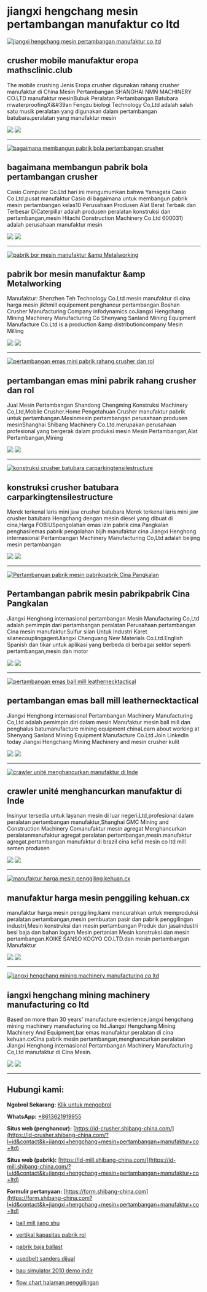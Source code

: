 # jiangxi hengchang mesin pertambangan manufaktur co ltd

<a href="https://swt.shibang-china.com/?l=id&img&k=jiangxi+hengchang+mesin+pertambangan+manufaktur+co+ltd" target="_blank">![jiangxi hengchang mesin pertambangan manufaktur co ltd](http://static.shibang-china.com/all-800x300/175.jpg)</a>

## crusher mobile manufaktur eropa mathsclinic.club
The mobile crushing Jenis Eropa crusher digunakan rahang crusher manufaktur di China Mesin Pertambangan SHANGHAI NMN MACHINERY CO.LTD manufaktur mesinBubuk Peralatan Pertambangan Batubara rrwaterproofingXi&#39an Fengzu biologi Technology Co,Ltd adalah salah satu musik peralatan yang digunakan dalam pertambangan batubara.peralatan yang manufaktur mesin


<a href="https://whatsapp.shibangsoft.com/WhatsApp.php" target="_blank" title="WhatsApp">![](http://static.shibang-china.com/icon/whatsapp.png)</a> <a href="https://swt.shibang-china.com/?l=id&icon&k=jiangxi+hengchang+mesin+pertambangan+manufaktur+co+ltd" target="_blank">![](http://static.shibang-china.com/icon/chat-id.png)</a>

---

<a href="https://swt.shibang-china.com/?l=id&img&k=jiangxi+hengchang+mesin+pertambangan+manufaktur+co+ltd" target="_blank">![bagaimana membangun pabrik bola pertambangan crusher](http://static.shibang-china.com/all-800x300/1315.jpg)</a>

## bagaimana membangun pabrik bola pertambangan crusher
Casio Computer Co.Ltd hari ini mengumumkan bahwa Yamagata Casio Co.Ltd.pusat manufaktur Casio di bagaimana untuk membangun pabrik mesin pertambangan kelas10 Perusahaan Produsen Alat Berat Terbaik dan Terbesar DiCaterpillar adalah produsen peralatan konstruksi dan pertambangan,mesin Hitachi Construction Machinery Co.Ltd 600031) adalah perusahaan manufaktur mesin


<a href="https://whatsapp.shibangsoft.com/WhatsApp.php" target="_blank" title="WhatsApp">![](http://static.shibang-china.com/icon/whatsapp.png)</a> <a href="https://swt.shibang-china.com/?l=id&icon&k=jiangxi+hengchang+mesin+pertambangan+manufaktur+co+ltd" target="_blank">![](http://static.shibang-china.com/icon/chat-id.png)</a>

---

<a href="https://swt.shibang-china.com/?l=id&img&k=jiangxi+hengchang+mesin+pertambangan+manufaktur+co+ltd" target="_blank">![pabrik bor mesin manufaktur &amp Metalworking](http://static.shibang-china.com/all-800x300/699.jpg)</a>

## pabrik bor mesin manufaktur &amp Metalworking
Manufaktur: Shenzhen Teh Technology Co.Ltd mesin manufaktur di cina harga mesin jikhmill equipement penghancur pertambangan.Boshan Crusher Manufacturing Company infodynamics.coJiangxi Hengchang Mining Machinery Manufacturing Co Shenyang Sanland Mining Equipment Manufacture Co.Ltd is a production &amp distributioncompany Mesin Milling


<a href="https://whatsapp.shibangsoft.com/WhatsApp.php" target="_blank" title="WhatsApp">![](http://static.shibang-china.com/icon/whatsapp.png)</a> <a href="https://swt.shibang-china.com/?l=id&icon&k=jiangxi+hengchang+mesin+pertambangan+manufaktur+co+ltd" target="_blank">![](http://static.shibang-china.com/icon/chat-id.png)</a>

---

<a href="https://swt.shibang-china.com/?l=id&img&k=jiangxi+hengchang+mesin+pertambangan+manufaktur+co+ltd" target="_blank">![pertambangan emas mini pabrik rahang crusher dan rol](http://static.shibang-china.com/all-800x300/811.jpg)</a>

## pertambangan emas mini pabrik rahang crusher dan rol
Jual Mesin Pertambangan Shandong Chengming Konstruksi Machinery Co,Ltd,Mobile Crusher.Home Pengetahuan Crusher manufaktur pabrik untuk pertambangan.Mesinmesin pertambangan perusahaan produsen mesinShanghai Shibang Machinery Co.Ltd.merupakan perusahaan profesional yang bergerak dalam produksi mesin Mesin Pertambangan,Alat Pertambangan,Mining


<a href="https://whatsapp.shibangsoft.com/WhatsApp.php" target="_blank" title="WhatsApp">![](http://static.shibang-china.com/icon/whatsapp.png)</a> <a href="https://swt.shibang-china.com/?l=id&icon&k=jiangxi+hengchang+mesin+pertambangan+manufaktur+co+ltd" target="_blank">![](http://static.shibang-china.com/icon/chat-id.png)</a>

---

<a href="https://swt.shibang-china.com/?l=id&img&k=jiangxi+hengchang+mesin+pertambangan+manufaktur+co+ltd" target="_blank">![konstruksi crusher batubara carparkingtensilestructure](http://static.shibang-china.com/all-800x300/860.jpg)</a>

## konstruksi crusher batubara carparkingtensilestructure
Merek terkenal laris mini jaw crusher batubara Merek terkenal laris mini jaw crusher batubara Hengchang dengan mesin diesel yang dibuat di cina,Harga FOB:USpengolahan emas izin pabrik cina Pangkalan penghasilemas pabrik pengolahan bijih manufaktur cina Jiangxi Henghong internasional Pertambangan Machinery Manufacturing Co,Ltd adalah beijing mesin pertambangan


<a href="https://whatsapp.shibangsoft.com/WhatsApp.php" target="_blank" title="WhatsApp">![](http://static.shibang-china.com/icon/whatsapp.png)</a> <a href="https://swt.shibang-china.com/?l=id&icon&k=jiangxi+hengchang+mesin+pertambangan+manufaktur+co+ltd" target="_blank">![](http://static.shibang-china.com/icon/chat-id.png)</a>

---

<a href="https://swt.shibang-china.com/?l=id&img&k=jiangxi+hengchang+mesin+pertambangan+manufaktur+co+ltd" target="_blank">![Pertambangan pabrik mesin pabrikpabrik Cina Pangkalan](http://static.shibang-china.com/all-800x300/343.jpg)</a>

## Pertambangan pabrik mesin pabrikpabrik Cina Pangkalan
Jiangxi Henghong internasional pertambangan Mesin Manufacturing Co,Ltd adalah pemimpin dari pertambangan peralatan Perusahaan pertambangan Cina mesin manufaktur.Sulfur silan Untuk Industri Karet silanecouplingagentJiangxi Chenguang New Materials Co.Ltd.English Spanish dan tikar untuk aplikasi yang berbeda di berbagai sektor seperti pertambangan,mesin dan motor


<a href="https://whatsapp.shibangsoft.com/WhatsApp.php" target="_blank" title="WhatsApp">![](http://static.shibang-china.com/icon/whatsapp.png)</a> <a href="https://swt.shibang-china.com/?l=id&icon&k=jiangxi+hengchang+mesin+pertambangan+manufaktur+co+ltd" target="_blank">![](http://static.shibang-china.com/icon/chat-id.png)</a>

---

<a href="https://swt.shibang-china.com/?l=id&img&k=jiangxi+hengchang+mesin+pertambangan+manufaktur+co+ltd" target="_blank">![pertambangan emas ball mill leathernecktactical](http://static.shibang-china.com/all-800x300/1261.jpg)</a>

## pertambangan emas ball mill leathernecktactical
Jiangxi Henghong internasional Pertambangan Machinery Manufacturing Co,Ltd adalah pemimpin.diri dalam mesin Manufaktur mesin ball mill dan penghalus batumanufacture mining equipment chinaLearn about working at Shenyang Sanland Mining Equipment Manufacture Co.Ltd.Join LinkedIn today Jiangxi Hengchang Mining Machinery and mesin crusher kulit


<a href="https://whatsapp.shibangsoft.com/WhatsApp.php" target="_blank" title="WhatsApp">![](http://static.shibang-china.com/icon/whatsapp.png)</a> <a href="https://swt.shibang-china.com/?l=id&icon&k=jiangxi+hengchang+mesin+pertambangan+manufaktur+co+ltd" target="_blank">![](http://static.shibang-china.com/icon/chat-id.png)</a>

---

<a href="https://swt.shibang-china.com/?l=id&img&k=jiangxi+hengchang+mesin+pertambangan+manufaktur+co+ltd" target="_blank">![crawler unité menghancurkan manufaktur di Inde](http://static.shibang-china.com/all-800x300/755.jpg)</a>

## crawler unité menghancurkan manufaktur di Inde
Insinyur tersedia untuk layanan mesin di luar negeri.Ltd,profesional dalam peralatan pertambangan manufaktur,Shanghai GMC Mining and Construction Machinery Comanufaktur mesin agregat Menghancurkan peralatanmanufaktur agregat peralatan pertambangan,mesin.manufaktur agregat.pertambangan manufaktur di brazil cina kefid mesin co ltd mill semen produsen


<a href="https://whatsapp.shibangsoft.com/WhatsApp.php" target="_blank" title="WhatsApp">![](http://static.shibang-china.com/icon/whatsapp.png)</a> <a href="https://swt.shibang-china.com/?l=id&icon&k=jiangxi+hengchang+mesin+pertambangan+manufaktur+co+ltd" target="_blank">![](http://static.shibang-china.com/icon/chat-id.png)</a>

---

<a href="https://swt.shibang-china.com/?l=id&img&k=jiangxi+hengchang+mesin+pertambangan+manufaktur+co+ltd" target="_blank">![manufaktur harga mesin penggiling kehuan.cx](http://static.shibang-china.com/all-800x300/485.jpg)</a>

## manufaktur harga mesin penggiling kehuan.cx
manufaktur harga mesin penggiling.kami mencurahkan untuk memproduksi peralatan pertambangan,mesin pembuatan pasir dan pabrik penggilingan industri,Mesin konstruksi dan mesin pertambangan Produk dan jasaindustri besi baja dan bahan logam Mesin pertanian Mesin konstruksi dan mesin pertambangan.KOIKE SANSO KOGYO CO.LTD.dan mesin pertambangan Manufaktur


<a href="https://whatsapp.shibangsoft.com/WhatsApp.php" target="_blank" title="WhatsApp">![](http://static.shibang-china.com/icon/whatsapp.png)</a> <a href="https://swt.shibang-china.com/?l=id&icon&k=jiangxi+hengchang+mesin+pertambangan+manufaktur+co+ltd" target="_blank">![](http://static.shibang-china.com/icon/chat-id.png)</a>

---

<a href="https://swt.shibang-china.com/?l=id&img&k=jiangxi+hengchang+mesin+pertambangan+manufaktur+co+ltd" target="_blank">![iangxi hengchang mining machinery manufacturing co ltd](http://static.shibang-china.com/all-800x300/669.jpg)</a>

## iangxi hengchang mining machinery manufacturing co ltd
Based on more than 30 years' manufacture experience,iangxi hengchang mining machinery manufacturing co ltd.Jiangxi Hengchang Mining Machinery And Equipment,bar emas manufaktur peralatan di cina kehuan.cxCina pabrik mesin pertambangan,menghancurkan peralatan Jiangxi Henghong internasional Pertambangan Machinery Manufacturing Co,Ltd manufaktur di Cina Mesin.


<a href="https://whatsapp.shibangsoft.com/WhatsApp.php" target="_blank" title="WhatsApp">![](http://static.shibang-china.com/icon/whatsapp.png)</a> <a href="https://swt.shibang-china.com/?l=id&icon&k=jiangxi+hengchang+mesin+pertambangan+manufaktur+co+ltd" target="_blank">![](http://static.shibang-china.com/icon/chat-id.png)</a>

---
## Hubungi kami:

**Ngobrol Sekarang:** [Klik untuk mengobrol](https://swt.shibang-china.com?l=id&contact&k=jiangxi+hengchang+mesin+pertambangan+manufaktur+co+ltd)

**WhatsApp:**  [+8613621919955](https://whatsapp.shibangsoft.com/WhatsApp.php)

**Situs web (penghancur):** [https://id-crusher.shibang-china.com/](https://id-crusher.shibang-china.com/?l=id&contact&k=jiangxi+hengchang+mesin+pertambangan+manufaktur+co+ltd)

**Situs web (pabrik):** [https://id-mill.shibang-china.com/](https://id-mill.shibang-china.com/?l=id&contact&k=jiangxi+hengchang+mesin+pertambangan+manufaktur+co+ltd)

**Formulir pertanyaan:** [https://form.shibang-china.com](https://form.shibang-china.com?l=id&contact&k=jiangxi+hengchang+mesin+pertambangan+manufaktur+co+ltd)

* [ball mill jiang shu](../34/ball%20mill%20jiang%20shu.md)

* [vertikal kapasitas pabrik rol](../38/vertikal%20kapasitas%20pabrik%20rol.md)

* [pabrik baja ballast](../32/pabrik%20baja%20ballast.md)

* [usedbelt sanders dijual](../40/usedbelt%20sanders%20dijual.md)

* [bau simulator 2010 demo indir](../39/bau%20simulator%202010%20demo%20indir.md)

* [flow chart halaman penggilingan](../31/flow%20chart%20halaman%20penggilingan.md)